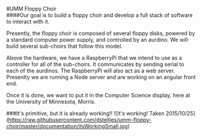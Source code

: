 #UMM Floppy Choir  
####Our goal is to build a floppy choir and develop a full stack of software to interact with it. 

Presently, the floppy choir is composed of several floppy disks, powered by a standard computer 
power supply, and controlled by an aurdino. We will build several sub-choirs that follow this model.

Above the hardware, we have a RaspberryPi that we intend to use as a controller for all of the sub-choirs. It 
communicates by sending serial to each of the aurdinos. The RaspberryPi will also act as a web server. Presenlty we 
are running a Node server and are working on an angular front end.

Once it is done, we want to put it in the Computer Science display, here at the University of Minnesota, Morris.


###It's primitive, but it is already working!!
![It's working! Taken 2015/10/25]
(https://raw.githubusercontent.com/dstelljes/umm-floppy-choir/master/documentation/itsWorkingSmall.jpg)
